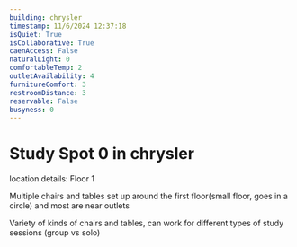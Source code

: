 ```yaml
---
building: chrysler
timestamp: 11/6/2024 12:37:18
isQuiet: True
isCollaborative: True
caenAccess: False
naturalLight: 0
comfortableTemp: 2
outletAvailability: 4
furnitureComfort: 3
restroomDistance: 3
reservable: False
busyness: 0
---
```


# Study Spot 0 in chrysler

location details: Floor 1

Multiple chairs and tables set up around the first floor(small floor, goes in a circle) and most are near outlets 

Variety of kinds of chairs and tables, can work for different types of study sessions (group vs solo)





